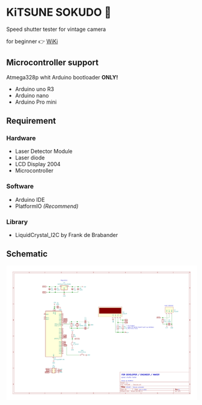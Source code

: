 # KiTSUNE SOKUDO 🦊  
Speed shutter tester for vintage camera  
  
for beginner 👉 [WiKi](https://github.com/Wolfnest-Studio/KiTSUNE-SOKUDO/wiki)
  
## Microcontroller support
Atmega328p whit Arduino bootloader **ONLY!**  
- Arduino uno R3
- Arduino nano
- Arduino Pro mini  

## Requirement  
### Hardware  
- Laser Detector Module
- Laser diode
- LCD Display 2004
- Microcontroller
### Software
- Arduino IDE
- PlatformIO *(Recommend)*
### Library
- LiquidCrystal_I2C by Frank de Brabander  

## Schematic
![](image/Schematic_for_Dev.png)
